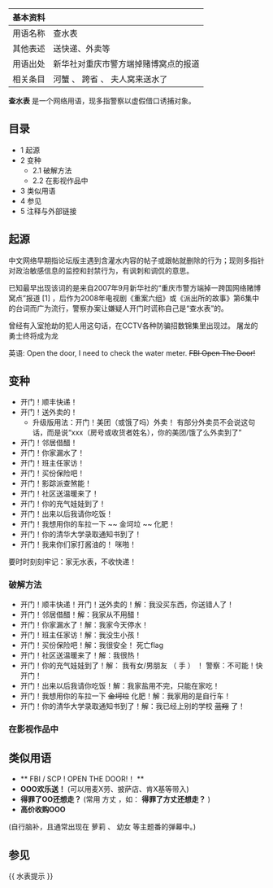 |  **基本资料**  ||
|---|---|
|用语名称  |  查水表   |
|其他表述  |  送快递、外卖等   |
|用语出处  |  新华社对重庆市警方端掉赌博窝点的报道   |
|相关条目  |  河蟹  、  跨省  、  夫人窝来送水了   |
  
**查水表** 是一个网络用语，现多指警察以虚假借口诱捕对象。

##  目录

  * 1  起源 
  * 2  变种 
    * 2.1  破解方法 
    * 2.2  在影视作品中 
  * 3  类似用语 
  * 4  参见 
  * 5  注释与外部链接 

##  起源

中文网络早期指论坛版主遇到含灌水内容的帖子或跟帖就删除的行为；现则多指针对政治敏感信息的监控和封禁行为，有讽刺和调侃的意思。

已知最早出现该词的是来自2007年9月新华社的“重庆市警方端掉一跨国网络赌博窝点”报道  [1]
，后作为2008年电视剧《重案六组》或《派出所的故事》第6集中的台词而广为流行，警察办案让嫌疑人开门时谎称自己是“查水表”的。

曾经有入室抢劫的犯人用这句话，在CCTV各种防骗招数锦集里出现过。  屠龙的勇士终将成为龙

英语: Open the door, I need to check the water meter. ~~FBI Open The Door!~~

##  变种

  * 开门！顺丰快递！ 
  * 开门！送外卖的！ 
    * 升级版用法：开门！美团（或饿了吗）外卖！  有部分外卖员不会说这句话，而是说“xxx（房号或收货者姓名），你的美团/饿了么外卖到了” 
  * 开门！邻居借醋！ 
  * 开门！你家漏水了！ 
  * 开门！班主任家访！ 
  * 开门！买份保险吧！ 
  * 开门！影踪派查煞能！ 
  * 开门！社区送温暖来了！ 
  * 开门！你的充气娃娃到了！ 
  * 开门！出来以后我请你吃饭！ 
  * 开门！我想用你的车拉一下 ~~ 金坷垃  ~~ 化肥！ 
  * 开门！你的清华大学录取通知书到了！ 
  * 开门！我来你们家打酱油的！  咪啪！ 

  
要时时刻刻牢记：家无水表，不收快递！

###  破解方法

  * 开门！顺丰快递！开门！送外卖的！解：我没买东西，你送错人了！ 
  * 开门！邻居借醋！解：我家从不用醋！ 
  * 开门！你家漏水了！解：我家今天停水！ 
  * 开门！班主任家访！解：我没生小孩！ 
  * 开门！买份保险吧！解：我很安全！  死亡flag 
  * 开门！社区送温暖来了！解：我很热！ 
  * 开门！你的充气娃娃到了！解：  我有女/男朋友  （  手  ）  ！  警察：不可能！快开门！ 
  * 开门！出来以后我请你吃饭！解：我家盐用不完，只能在家吃！ 
  * 开门！我想用你的车拉一下 ~~金坷垃~~ 化肥！解：我家用的是自行车！ 
  * 开门！你的清华大学录取通知书到了！解：我已经上别的学校 ~~蓝翔~~ 了！ 

###  在影视作品中

##  类似用语

  * ** FBI  /  SCP  ! OPEN THE DOOR!！ **
  * **OOO欢乐送！** (可以用麦X劳、披萨店、肯X基等带入) 
  * **得罪了OO还想走？** (常用  方丈  ，如： **得罪了方丈还想走？** ) 
  * **高价收购OOO**

(自行脑补，且通常出现在  萝莉  、  幼女  等主题番的弹幕中。)

##  参见

{{  水表提示  }}

  